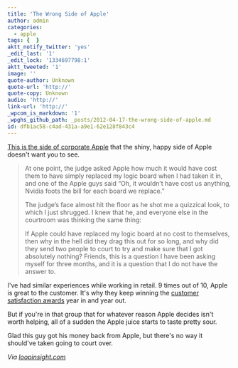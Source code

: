 ```yaml
---
title: 'The Wrong Side of Apple'
author: admin
categories:
  - apple
tags: {  }
aktt_notify_twitter: 'yes'
_edit_last: '1'
_edit_lock: '1334697798:1'
aktt_tweeted: '1'
image: ''
quote-author: Unknown
quote-url: 'http://'
quote-copy: Unknown
audio: 'http://'
link-url: 'http://'
_wpcom_is_markdown: '1'
_wpghs_github_path: _posts/2012-04-17-the-wrong-side-of-apple.md
id: dfb1ac58-c4ad-431a-a9e1-62e128f843c4
---
```

<p><a href="http://www.seattlerex.com/seattle-rex-vs-apple-the-verdict-is-in/">This is the side of corporate Apple</a> that the shiny, happy side of Apple doesn't want you to see.</p>
<blockquote><p>
  At one point, the judge asked Apple how much it would have cost them to have simply replaced my logic board when I had taken it in, and one of the Apple guys said “Oh, it wouldn’t have cost us anything, Nvidia foots the bill for each board we replace.”</p>
<p>  The judge’s face almost hit the floor as he shot me a quizzical look, to which I just shrugged. I knew that he, and everyone else in the courtroom was thinking the same thing:</p>
<p>  If Apple could have replaced my logic board at no cost to themselves, then why in the hell did they drag this out for so long, and why did they send two people to court to try and make sure that I got absolutely nothing? Friends, this is a question I have been asking myself for three months, and it is a question that I do not have the answer to.
</p></blockquote>
<p>I've had similar experiences while working in retail. 9 times out of 10, Apple is great to the customer. It's why they keep winning the <a href="http://news.cnet.com/8301-13506_3-20108336-17/apple-tops-in-customer-satisfaction-for-8th-year/">customer satisfaction awards</a> year in and year out.</p>
<p>But if you're in that group that for whatever reason Apple decides isn't worth helping, all of a sudden the Apple juice starts to taste pretty sour.</p>
<p>Glad this guy got his money back from Apple, but there's no way it should've taken going to court over.</p>
<p><em>Via <a href="http://www.loopinsight.com/2012/04/17/taking-on-apple-in-court-the-little-guy-can-win/">loopinsight.com</a></em></p>
